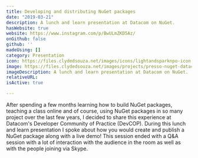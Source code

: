 ```yaml
---
title: Developing and distributing NuGet packages
date: "2019-03-21"
description: A lunch and learn presentation at Datacom on NuGet.
hasWebsite: true
website: https://www.instagram.com/p/BwULmZKD5Az/
onGithub: false
github: ''
madeUsing: []
category: Presentation
icon: https://files.clydedsouza.net/images/icons/lightandsparknpo-icon.png
image: https://files.clydedsouza.net/images/projects/presso-nuget-datacom.jpg
imageDescription: A lunch and learn presentation at Datacom on NuGet.
relativeURL: 
isActive: true

---
```


After spending a few months learning how to build NuGet packages, teaching a class online and of course, using NuGet packages in so many project over the last few years, I decided to share this experience at Datacom's Developer Community of Practice (DevCOP). During this lunch and learn presentation I spoke about how you would create and publish a NuGet package along with a live demo! This session ended with a Q&A session with a lot of interaction with the audience in the room as well as with the people joining via Skype. 